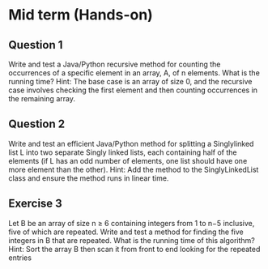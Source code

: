 # Mid term (Hands-on)

## Question 1

Write and test a Java/Python recursive method for counting the occurrences of a specific element in an array, A, of n elements. What is the running time? Hint: The base case is an array of size 0, and the recursive case involves checking the first element and then counting occurrences in the remaining array.

## Question 2

Write and test an efficient Java/Python method for splitting a Singlylinked list L into two separate Singly linked lists, each containing half of the elements (if L has an odd number of elements, one list should have one more element than the other). Hint: Add the method to the SinglyLinkedList class and ensure the method runs in linear time.

## Exercise 3

Let B be an array of size n ≥ 6 containing integers from 1 to n−5 inclusive, five of which are repeated. Write and test a method for finding the five integers in B that are repeated. What is the running time of this algorithm? Hint: Sort the array B then scan it from front to end looking for the repeated entries

